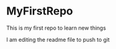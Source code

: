 # MyFirstRepo
This is my first repo to learn new things

I am editing the readme file to push to git


